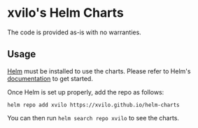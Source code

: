 # xvilo's Helm Charts

The code is provided as-is with no warranties.

## Usage

[Helm](https://helm.sh) must be installed to use the charts.
Please refer to Helm's [documentation](https://helm.sh/docs/) to get started.

Once Helm is set up properly, add the repo as follows:

```console
helm repo add xvilo https://xvilo.github.io/helm-charts
```

You can then run `helm search repo xvilo` to see the charts.
